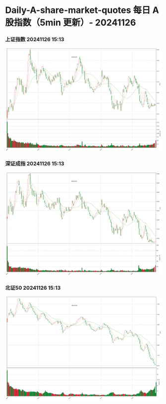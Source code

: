 
# Daily-A-share-market-quotes 每日 A 股指数（5min 更新）- 20241126

### 上证指数 20241126 15:13
![](./fig/2024/11/20241126-sh000001.png)

### 深证成指 20241126 15:13
![](./fig/2024/11/20241126-sz399001.png)

### 北证50 20241126 15:13
![](./fig/2024/11/20241126-bj899050.png)
